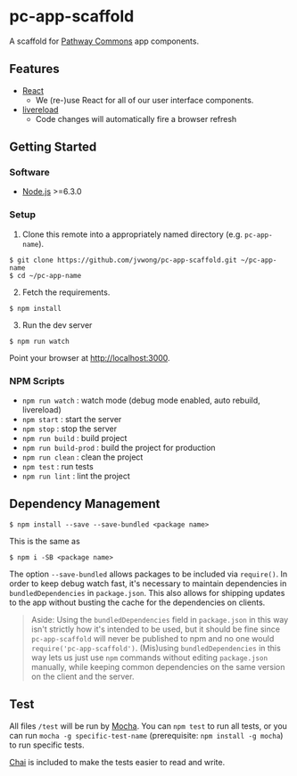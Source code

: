 # pc-app-scaffold

A scaffold for [Pathway Commons](http://www.pathwaycommons.org/) app components.

## Features

- [React](https://facebook.github.io/react/)
  - We (re-)use React for all of our user interface components.
- [livereload](https://www.npmjs.com/package/livereload)
  - Code changes will automatically fire a browser refresh


## Getting Started

### Software

- [Node.js](https://nodejs.org/en/) >=6.3.0


### Setup

1. Clone this remote into a appropriately named directory (e.g. `pc-app-name`).

  ```shell
  $ git clone https://github.com/jvwong/pc-app-scaffold.git ~/pc-app-name
  $ cd ~/pc-app-name
  ```

2. Fetch the requirements.

  ```shell
  $ npm install
  ```

3. Run the dev server

  ```shell
  $ npm run watch
  ```

  Point your browser at [http://localhost:3000](http://localhost:3000).

### NPM Scripts

- `npm run watch` : watch mode (debug mode enabled, auto rebuild, livereload)
- `npm start` : start the server
- `npm stop` : stop the server
- `npm run build` : build project
- `npm run build-prod` : build the project for production
- `npm run clean` : clean the project
- `npm test` : run tests
- `npm run lint` : lint the project


## Dependency Management

```shell
$ npm install --save --save-bundled <package name>
```

This is the same as

```shell
$ npm i -SB <package name>
```

The option `--save-bundled` allows packages to be included via `require()`. In order to keep debug watch fast, it's necessary to maintain dependencies in `bundledDependencies` in `package.json`.  This also allows for shipping updates to the app without busting the cache for the dependencies on clients.

> Aside: Using the `bundledDependencies` field in `package.json` in this way isn't strictly how it's intended to be used, but it should be fine since `pc-app-scaffold` will never be published to npm and no one would `require('pc-app-scaffold')`.  (Mis)using `bundledDependencies` in this way lets us just use `npm` commands without editing `package.json` manually, while keeping common dependencies on the same version on the client and the server.


## Test

All files `/test` will be run by [Mocha](https://mochajs.org/).  You can `npm test` to run all tests, or you can run `mocha -g specific-test-name` (prerequisite: `npm install -g mocha`) to run specific tests.

[Chai](http://chaijs.com/) is included to make the tests easier to read and write.
